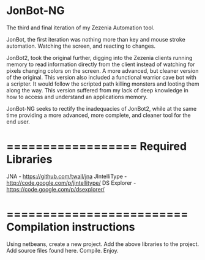 JonBot-NG
=========

The third and final iteration of my Zezenia Automation tool.

JonBot, the first iteration was nothing more than key and mouse stroke automation. Watching the screen, and reacting to
changes.

JonBot2, took the original further, digging into the Zezenia clients running memory to read information directly
from the client instead of watching for pixels changing colors on the screen. A more advanced, but cleaner version
of the original. This version also included a functional warrior cave bot with a scripter. It would follow the
scripted path killing monsters and looting them along the way. This version suffered from my lack of deep knowledge
in how to access and understand an applications memory.

JonBot-NG seeks to rectify the inadequacies of JonBot2, while at the same time providing a more advanced, more 
complete, and cleaner tool for the end user.


==================
Required Libraries
==================
JNA - https://github.com/twall/jna
JIntelliType - http://code.google.com/p/jintellitype/
DS Explorer - https://code.google.com/p/dsexplorer/


=========================
Compilation instructions
=========================

Using netbeans, create a new project.
Add the above libraries to the project.
Add source files found here.
Compile.
Enjoy.
